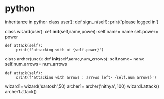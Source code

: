 # python
inheritance in python
class user():
    def sign_in(self):
        print('please logged in')

class wizard(user):
    def __init__(self,name,power):
        self.name= name
        self.power= power

    def attack(self):
         print(f'attackimg with of {self.power}')

class archer(user):
    def __init__(self,name,num_arrows):
        self.name= name
        self.num_arrows= num_arrows

    def attack(self):
         print(f'attacking with arrows : arrows left- {self.num_arrows}')

wizard1= wizard('santosh',50)
archer1= archer('nithya', 100)
wizard1.attack()
archer1.attack()
